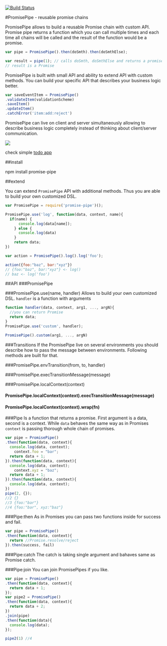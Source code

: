 [![Build Status](https://travis-ci.org/edjafarov/PromisePipe.svg?branch=master)](https://travis-ci.org/edjafarov/PromisePipe)

#PromisePipe - reusable promise chains

PromisePipe allows to build a reusable Promise chain with custom API. Promise pipe returns a function which you can call multiple times and each time all chains will be called and the result of the function would be a promise.

```javascript
var pipe = PromisePipe().then(doSmth).then(doSmthElse);

var result = pipe(1); // calls doSmth, doSmthElse and returns a promise
// result is a Promise

```

PromisePipe is built with small API and ability to extend API with custom methods. You can build your specific API that describes your business logic better.

```javascript
var saveEventItem = PromisePipe()
.validateItem(validationScheme)
.saveItem()
.updateItem()
.catchError('item:add:reject')
```

PromisePipe can live on client and server simultaneously allowing to describe business logic completely instead of thinking about client/server communication.

![](http://g.recordit.co/0jVhHM2rOW.gif)

check simple [todo app](https://github.com/edjafarov/PromisePipe/tree/master/example/simple-todo)

##install

npm install promise-pipe

##extend

You can extend ```PromisePipe``` API with additional methods. Thus you are able to build your own customized DSL.
```javascript
var PromisePipe = require('promise-pipe')();

PromisePipe.use('log', function(data, context, name){
  if(name) {
      console.log(data[name]);
    } else {
      console.log(data)
    }
    return data;
})

var action = PromisePipe().log().log('foo');

action({foo:"baz", bar:"xyz"})
// {foo:"baz", bar:"xyz"} <- log()
// baz <- log('foo')
```
##API
###PromisePipe

###PromisePipe.use(name, handler)
Allows to build your own customized DSL. ```handler``` is a function with arguments

```javascript
function handler(data, context, arg1, ..., argN){
  //you can return Promise
  return data;
}
PromisePipe.use('custom', handler);

PromisePipe().custom(arg1, ..., argN)
```

###Transitions
If the PromisePipe live on several environments you should describe how to pass the message between environments. Following methods are built for that.

###PromisePipe.envTransition(from, to, handler)

###PromisePipe.execTransitionMessage(message)

###PromisePipe.localContext(context)

#### PromisePipe.localContext(context).execTransitionMessage(message)

#### PromisePipe.localContext(context).wrap(fn)

###Pipe
Is a function that returns a promise. First argument is a data, second is a context. While `data` behaves the same way as in Promises `context` is passing thorough whole chain of promises.

```javascript
var pipe = PromisePipe()
.then(function(data, context){
  console.log(data, context);
    context.foo = "bar";
  return data + 1;
}).then(function(data, context){
  console.log(data, context);
    context.xyz = "baz";
  return data + 1;
}).then(function(data, context){
  console.log(data, context);
})
pipe(2, {});
//2 {}
//3 {foo:"bar"}
//4 {foo:"bar", xyz:"baz"}
```
###Pipe:then
As in Promises you can pass two functions inside for success and fail.
```javascript
var pipe = PromisePipe()
.then(function(data, context){
  return //Promise.resolve/reject
}).then(success, fail)
```
###Pipe:catch
The catch is taking single argument and bahaves same as Promise catch.

###Pipe:join
You can join PromisePipes if you like.

```javascript
var pipe = PromisePipe()
.then(function(data, context){
  return data + 1;
});
var pipe2 = PromisePipe()
.then(function(data, context){
  return data + 2;
})
.join(pipe)
.then(function(data){
  console.log(data);
});

pipe2(1) //4
```
